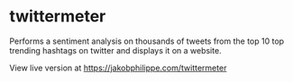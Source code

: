 # twittermeter
Performs a sentiment analysis on thousands of tweets from the top 10 top trending hashtags on twitter and displays it on a website.

View live version at https://jakobphilippe.com/twittermeter
